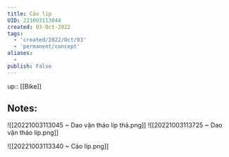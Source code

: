 ```yaml
---
title: Cảo líp
UID: 221003113044
created: 03-Oct-2022
tags:
  - 'created/2022/Oct/03'
  - 'permanent/concept'
aliases:
  - 
publish: False
---
```

up:: [[Bike]]
## Notes:

![[20221003113045 ~ Dao vặn tháo líp thả.png]]
![[20221003113725 ~ Dao vặn tháo líp.png]]

![[20221003113340 ~ Cảo líp.png]]


